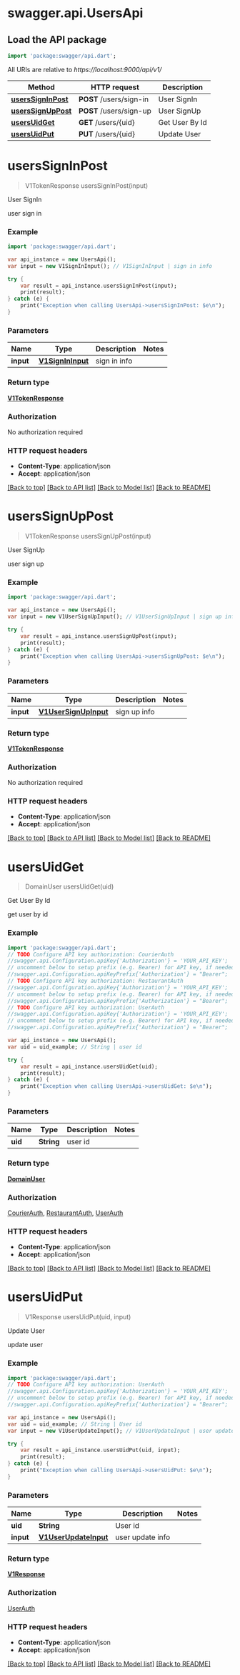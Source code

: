 # swagger.api.UsersApi

## Load the API package
```dart
import 'package:swagger/api.dart';
```

All URIs are relative to *https://localhost:9000/api/v1/*

Method | HTTP request | Description
------------- | ------------- | -------------
[**usersSignInPost**](UsersApi.md#usersSignInPost) | **POST** /users/sign-in | User SignIn
[**usersSignUpPost**](UsersApi.md#usersSignUpPost) | **POST** /users/sign-up | User SignUp
[**usersUidGet**](UsersApi.md#usersUidGet) | **GET** /users/{uid} | Get User By Id
[**usersUidPut**](UsersApi.md#usersUidPut) | **PUT** /users/{uid} | Update User


# **usersSignInPost**
> V1TokenResponse usersSignInPost(input)

User SignIn

user sign in

### Example 
```dart
import 'package:swagger/api.dart';

var api_instance = new UsersApi();
var input = new V1SignInInput(); // V1SignInInput | sign in info

try { 
    var result = api_instance.usersSignInPost(input);
    print(result);
} catch (e) {
    print("Exception when calling UsersApi->usersSignInPost: $e\n");
}
```

### Parameters

Name | Type | Description  | Notes
------------- | ------------- | ------------- | -------------
 **input** | [**V1SignInInput**](V1SignInInput.md)| sign in info | 

### Return type

[**V1TokenResponse**](V1TokenResponse.md)

### Authorization

No authorization required

### HTTP request headers

 - **Content-Type**: application/json
 - **Accept**: application/json

[[Back to top]](#) [[Back to API list]](../README.md#documentation-for-api-endpoints) [[Back to Model list]](../README.md#documentation-for-models) [[Back to README]](../README.md)

# **usersSignUpPost**
> V1TokenResponse usersSignUpPost(input)

User SignUp

user sign up

### Example 
```dart
import 'package:swagger/api.dart';

var api_instance = new UsersApi();
var input = new V1UserSignUpInput(); // V1UserSignUpInput | sign up info

try { 
    var result = api_instance.usersSignUpPost(input);
    print(result);
} catch (e) {
    print("Exception when calling UsersApi->usersSignUpPost: $e\n");
}
```

### Parameters

Name | Type | Description  | Notes
------------- | ------------- | ------------- | -------------
 **input** | [**V1UserSignUpInput**](V1UserSignUpInput.md)| sign up info | 

### Return type

[**V1TokenResponse**](V1TokenResponse.md)

### Authorization

No authorization required

### HTTP request headers

 - **Content-Type**: application/json
 - **Accept**: application/json

[[Back to top]](#) [[Back to API list]](../README.md#documentation-for-api-endpoints) [[Back to Model list]](../README.md#documentation-for-models) [[Back to README]](../README.md)

# **usersUidGet**
> DomainUser usersUidGet(uid)

Get User By Id

get user by id

### Example 
```dart
import 'package:swagger/api.dart';
// TODO Configure API key authorization: CourierAuth
//swagger.api.Configuration.apiKey{'Authorization'} = 'YOUR_API_KEY';
// uncomment below to setup prefix (e.g. Bearer) for API key, if needed
//swagger.api.Configuration.apiKeyPrefix{'Authorization'} = "Bearer";
// TODO Configure API key authorization: RestaurantAuth
//swagger.api.Configuration.apiKey{'Authorization'} = 'YOUR_API_KEY';
// uncomment below to setup prefix (e.g. Bearer) for API key, if needed
//swagger.api.Configuration.apiKeyPrefix{'Authorization'} = "Bearer";
// TODO Configure API key authorization: UserAuth
//swagger.api.Configuration.apiKey{'Authorization'} = 'YOUR_API_KEY';
// uncomment below to setup prefix (e.g. Bearer) for API key, if needed
//swagger.api.Configuration.apiKeyPrefix{'Authorization'} = "Bearer";

var api_instance = new UsersApi();
var uid = uid_example; // String | user id

try { 
    var result = api_instance.usersUidGet(uid);
    print(result);
} catch (e) {
    print("Exception when calling UsersApi->usersUidGet: $e\n");
}
```

### Parameters

Name | Type | Description  | Notes
------------- | ------------- | ------------- | -------------
 **uid** | **String**| user id | 

### Return type

[**DomainUser**](DomainUser.md)

### Authorization

[CourierAuth](../README.md#CourierAuth), [RestaurantAuth](../README.md#RestaurantAuth), [UserAuth](../README.md#UserAuth)

### HTTP request headers

 - **Content-Type**: application/json
 - **Accept**: application/json

[[Back to top]](#) [[Back to API list]](../README.md#documentation-for-api-endpoints) [[Back to Model list]](../README.md#documentation-for-models) [[Back to README]](../README.md)

# **usersUidPut**
> V1Response usersUidPut(uid, input)

Update User

update user

### Example 
```dart
import 'package:swagger/api.dart';
// TODO Configure API key authorization: UserAuth
//swagger.api.Configuration.apiKey{'Authorization'} = 'YOUR_API_KEY';
// uncomment below to setup prefix (e.g. Bearer) for API key, if needed
//swagger.api.Configuration.apiKeyPrefix{'Authorization'} = "Bearer";

var api_instance = new UsersApi();
var uid = uid_example; // String | User id
var input = new V1UserUpdateInput(); // V1UserUpdateInput | user update info

try { 
    var result = api_instance.usersUidPut(uid, input);
    print(result);
} catch (e) {
    print("Exception when calling UsersApi->usersUidPut: $e\n");
}
```

### Parameters

Name | Type | Description  | Notes
------------- | ------------- | ------------- | -------------
 **uid** | **String**| User id | 
 **input** | [**V1UserUpdateInput**](V1UserUpdateInput.md)| user update info | 

### Return type

[**V1Response**](V1Response.md)

### Authorization

[UserAuth](../README.md#UserAuth)

### HTTP request headers

 - **Content-Type**: application/json
 - **Accept**: application/json

[[Back to top]](#) [[Back to API list]](../README.md#documentation-for-api-endpoints) [[Back to Model list]](../README.md#documentation-for-models) [[Back to README]](../README.md)

